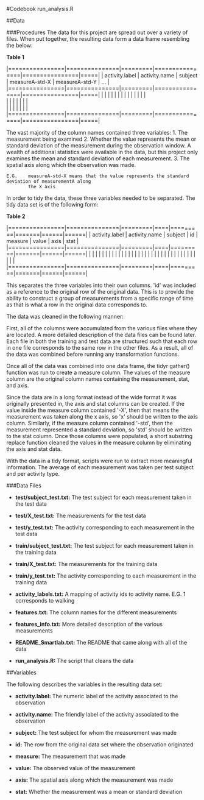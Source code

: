 #Codebook
run_analysis.R

##Data

###Procedures
The data for this project are spread out over a variety of files. When put together, the resulting data
form a data frame resembling the below:

**Table 1**

|================|===============|=========|================|================|=====|
| activity.label | activity.name | subject | measureA-std-X | measureA-std-Y | ... |
|================|===============|=========|================|================|=====|
|                |               |         |                |                |     |
|                |               |         |                |                |     |             
|                |               |         |                |                |     |             
|                |               |         |                |                |     |             
|================|===============|=========|================|================|=====|

The vast majority of the column names contained three variables:
	1. The measurement being examined
	2. Whether the value represents the mean or standard deviation of the measurement during the observation 
	window. A wealth of additional statistics were available in the data, but this project only examines the
	mean and standard deviation of each measurement.
	3. The spatial axis along which the observation was made.

	E.G. 	measureA-std-X means that the value represents the standard deviation of measurementA along 
			the X axis

In order to tidy the data, these three variables needed to be separated. The tidy data set is of
the following form:

**Table 2**

|================|===============|=========|====|=========|=======|======|======|
| activity.label | activity.name | subject | id | measure | value | axis | stat |
|================|===============|=========|====|=========|=======|======|======|
|                |               |         |    |         |       |      |      |
|                |               |         |    |         |       |      |      |
|                |               |         |    |         |       |      |      |
|                |               |         |    |         |       |      |      |
|================|===============|=========|====|=========|=======|======|======|

This separates the three variables into their own columns. 'id' was included as a reference to the original
row of the original data. This is to provide the ability to construct a group of measurements from a specific
range of time as that is what a row in the original data corresponds to.

The data was cleaned in the following manner:

First, all of the columns were accumulated from the various files where they are located. A more detailed 
description of the data files can be found later. Each file in both the training and test data are structured
such that each row in one file corresponds to the same row in the other files. As a result, all of the data was 
combined before running any transformation functions. 

Once all of the data was combined into one data frame, the tidyr gather() function was run to create a measure 
column. The values of the measure column are the original column names containing the measurement, stat, and 
axis. 

Since the data are in a long format instead of the wide format it was originally presented in, the axis and stat
columns can be created. If the value inside the measure column contained '-X', then that means the 
measurement was taken along the x axis, so 'x' should be written to the axis column. Similarly, if the 
measure column contained '-std', then the measurement represented a standard deviation, so 'std' should be 
written to the stat column. Once those columns were populated, a short substring replace function cleaned
the values in the measure column by eliminating the axis and stat data.

With the data in a tidy format, scripts were run to extract more meaningful information. The average of each
measurement was taken per test subject and per activity type.

###Data Files
* **test/subject_test.txt:**
	The test subject for each measurement taken in the test data

* **test/X_test.txt:**
	The measurements for the test data

* **test/y_test.txt:**
	The activity corresponding to each measurement in the test data

* **train/subject_test.txt:**
	The test subject for each measurement taken in the training data

* **train/X_test.txt:**
	The measurements for the training data

* **train/y_test.txt:**
	The activity corresponding to each measurement in the training data

* **activity_labels.txt:**
	A mapping of activity ids to activity name. E.G. 1 corresponds to walking

* **features.txt:**
	The column names for the different measurements

* **features_info.txt:**
	More detailed description of the various measurements

* **README_Smartlab.txt:**
	The README that came along with all of the data

* **run_analysis.R:**
	The script that cleans the data

##Variables

The following describes the variables in the resulting data set:

* **activity.label:**
	The numeric label of the activity associated to the observation

* **activity.name:**
	The friendly label of the activity associated to the observation

* **subject:**
	The test subject for whom the measurement was made

* **id:**
	The row from the original data set where the observation originated

* **measure:**
	The measurement that was made 

* **value:**
	The observed value of the measurement

* **axis:**
	The spatial axis along which the measurement was made

* **stat:**
	Whether the measurement was a mean or standard deviation


